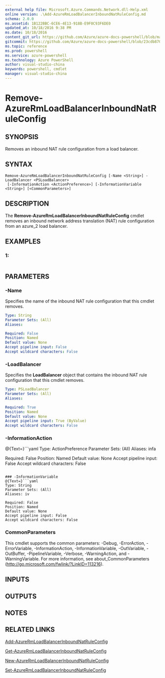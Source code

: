 ```yaml
---
external help file: Microsoft.Azure.Commands.Network.dll-Help.xml
online version: .\Add-AzureRmLoadBalancerInboundNatRuleConfig.md
schema: 2.0.0
ms.assetid: 1B122BBC-6CE6-4E13-918B-E9F0C93F6DE0
updated_at: 10/18/2016 9:38 PM
ms.date: 10/18/2016
content_git_url: https://github.com/Azure/azure-docs-powershell/blob/master/azureps-cmdlets-docs/ResourceManager/AzureRM.Network/v1.0.13/Remove-AzureRmLoadBalancerInboundNatRuleConfig.md
gitcommit: https://github.com/Azure/azure-docs-powershell/blob/23cdb8705d4ab9807c0e21b238f3b134a7d49c7d/azureps-cmdlets-docs/ResourceManager/AzureRM.Network/v1.0.13/Remove-AzureRmLoadBalancerInboundNatRuleConfig.md
ms.topic: reference
ms.prod: powershell
ms.service: azure-powershell
ms.technology: Azure PowerShell
author: visual-studio-china
keywords: powershell, cmdlet
manager: visual-studio-china
---
```


# Remove-AzureRmLoadBalancerInboundNatRuleConfig

## SYNOPSIS
Removes an inbound NAT rule configuration from a load balancer.

## SYNTAX

```
Remove-AzureRmLoadBalancerInboundNatRuleConfig [-Name <String>] -LoadBalancer <PSLoadBalancer>
 [-InformationAction <ActionPreference>] [-InformationVariable <String>] [<CommonParameters>]
```

## DESCRIPTION
The **Remove-AzureRmLoadBalancerInboundNatRuleConfig** cmdlet removes an inbound network address translation (NAT) rule configuration from an azure_2 load balancer.

## EXAMPLES

### 1:
```

```

## PARAMETERS

### -Name
Specifies the name of the inbound NAT rule configuration that this cmdlet removes.

```yaml
Type: String
Parameter Sets: (All)
Aliases: 

Required: False
Position: Named
Default value: None
Accept pipeline input: False
Accept wildcard characters: False
```

### -LoadBalancer
Specifies the **LoadBalancer** object that contains the inbound NAT rule configuration that this cmdlet removes.

```yaml
Type: PSLoadBalancer
Parameter Sets: (All)
Aliases: 

Required: True
Position: Named
Default value: None
Accept pipeline input: True (ByValue)
Accept wildcard characters: False
```

### -InformationAction
@{Text=}```yaml
Type: ActionPreference
Parameter Sets: (All)
Aliases: infa

Required: False
Position: Named
Default value: None
Accept pipeline input: False
Accept wildcard characters: False
```

### -InformationVariable
@{Text=}```yaml
Type: String
Parameter Sets: (All)
Aliases: iv

Required: False
Position: Named
Default value: None
Accept pipeline input: False
Accept wildcard characters: False
```

### CommonParameters
This cmdlet supports the common parameters: -Debug, -ErrorAction, -ErrorVariable, -InformationAction, -InformationVariable, -OutVariable, -OutBuffer, -PipelineVariable, -Verbose, -WarningAction, and -WarningVariable. For more information, see about_CommonParameters (http://go.microsoft.com/fwlink/?LinkID=113216).

## INPUTS

## OUTPUTS

## NOTES

## RELATED LINKS

[Add-AzureRmLoadBalancerInboundNatRuleConfig](.\Add-AzureRmLoadBalancerInboundNatRuleConfig.md)

[Get-AzureRmLoadBalancerInboundNatRuleConfig](.\Get-AzureRmLoadBalancerInboundNatRuleConfig.md)

[New-AzureRmLoadBalancerInboundNatRuleConfig](.\New-AzureRmLoadBalancerInboundNatRuleConfig.md)

[Set-AzureRmLoadBalancerInboundNatRuleConfig](.\Set-AzureRmLoadBalancerInboundNatRuleConfig.md)


